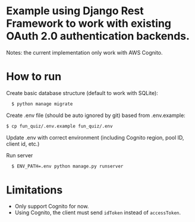 # Example using Django Rest Framework to work with existing OAuth 2.0 authentication backends.
Notes: the current implementation only work with AWS Cognito.
# How to run
Create basic database structure (default to work with SQLite):
```bash
  $ python manage migrate
```
Create .env file (should be auto ignored by git) based from .env.example:
```bash
$ cp fun_quiz/.env.example fun_quiz/.env
```
Update .env with correct environment (including Cognito region, pool ID, client id, etc.)

Run server
```bash
  $ ENV_PATH=.env python manage.py runserver
```
# Limitations
- Only support Cognito for now.
- Using Cognito, the client must send `idToken` instead of `accessToken`.
